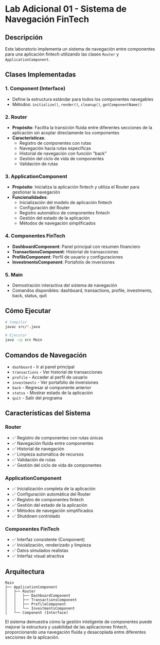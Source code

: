 # Lab Adicional 01 - Sistema de Navegación FinTech

## Descripción
Este laboratorio implementa un sistema de navegación entre componentes para una aplicación fintech utilizando las clases `Router` y `ApplicationComponent`.

## Clases Implementadas

### 1. Component (Interface)
- Define la estructura estándar para todos los componentes navegables
- Métodos: `initialize()`, `render()`, `cleanup()`, `getComponentName()`

### 2. Router
- **Propósito**: Facilita la transición fluida entre diferentes secciones de la aplicación sin acoplar directamente los componentes
- **Características**:
  - Registro de componentes con rutas
  - Navegación hacia rutas específicas
  - Historial de navegación con función "back"
  - Gestión del ciclo de vida de componentes
  - Validación de rutas

### 3. ApplicationComponent
- **Propósito**: Inicializa la aplicación fintech y utiliza el Router para gestionar la navegación
- **Funcionalidades**:
  - Inicialización del modelo de aplicación fintech
  - Configuración del Router
  - Registro automático de componentes fintech
  - Gestión del estado de la aplicación
  - Métodos de navegación simplificados

### 4. Componentes FinTech
- **DashboardComponent**: Panel principal con resumen financiero
- **TransactionsComponent**: Historial de transacciones
- **ProfileComponent**: Perfil de usuario y configuraciones
- **InvestmentsComponent**: Portafolio de inversiones

### 5. Main
- Demostración interactiva del sistema de navegación
- Comandos disponibles: dashboard, transactions, profile, investments, back, status, quit

## Cómo Ejecutar

```bash
# Compilar
javac src/*.java

# Ejecutar
java -cp src Main
```

## Comandos de Navegación
- `dashboard` - Ir al panel principal
- `transactions` - Ver historial de transacciones
- `profile` - Acceder al perfil de usuario
- `investments` - Ver portafolio de inversiones
- `back` - Regresar al componente anterior
- `status` - Mostrar estado de la aplicación
- `quit` - Salir del programa

## Características del Sistema

### Router
- ✅ Registro de componentes con rutas únicas
- ✅ Navegación fluida entre componentes
- ✅ Historial de navegación
- ✅ Limpieza automática de recursos
- ✅ Validación de rutas
- ✅ Gestión del ciclo de vida de componentes

### ApplicationComponent
- ✅ Inicialización completa de la aplicación
- ✅ Configuración automática del Router
- ✅ Registro de componentes fintech
- ✅ Gestión del estado de la aplicación
- ✅ Métodos de navegación simplificados
- ✅ Shutdown controlado

### Componentes FinTech
- ✅ Interfaz consistente (Component)
- ✅ Inicialización, renderizado y limpieza
- ✅ Datos simulados realistas
- ✅ Interfaz visual atractiva

## Arquitectura

```
Main
├── ApplicationComponent
│   ├── Router
│   │   ├── DashboardComponent
│   │   ├── TransactionsComponent
│   │   ├── ProfileComponent
│   │   └── InvestmentsComponent
│   └── Component (Interface)
```

El sistema demuestra cómo la gestión inteligente de componentes puede mejorar la estructura y usabilidad de las aplicaciones fintech, proporcionando una navegación fluida y desacoplada entre diferentes secciones de la aplicación.
